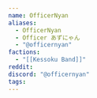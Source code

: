 ```yaml
---
name: OfficerNyan
aliases:
  - OfficerNyan
  - Officer あずにゃん
  - "@officernyan"
factions:
  - "[[Kessoku Band]]"
reddit: 
discord: "@officernyan"
tags:
---
```

